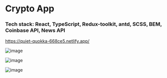 # Crypto App  
### Tech stack: React, TypeScript, Redux-toolkit, antd, SCSS, BEM, Coinbase API, News API


https://quiet-quokka-668ce5.netlify.app/


![image](https://user-images.githubusercontent.com/91053244/166930114-00659652-53ce-4be2-9fff-a9e88d68fd2d.png)  

![image](https://user-images.githubusercontent.com/91053244/166930695-aa4dff1c-2de5-4110-a5cf-e5611669d7e5.png)  

![image](https://user-images.githubusercontent.com/91053244/166932718-9d94cf85-fdc6-4441-ba7e-0b195bcacb59.png)  

